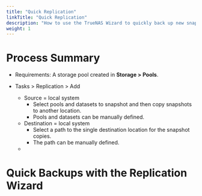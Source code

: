 ```yaml
---
title: "Quick Replication"
linkTitle: "Quick Replication"
description: "How to use the TrueNAS Wizard to quickly back up new snapshots within the local system"
weight: 1
---
```


# Process Summary

* Requirements: A storage pool created in **Storage > Pools**.

* Tasks > Replication > Add
  * Source = local system
    * Select pools and datasets to snapshot and then copy snapshots to another location.
    * Pools and datasets can be manually defined.
  * Destination = local system
    * Select a path to the single destination location for the snapshot copies.
    * The path can be manually defined.
  * 

# Quick Backups with the Replication Wizard



